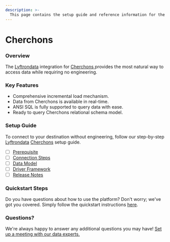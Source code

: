 ```yaml
---
description: >-
  This page contains the setup guide and reference information for the Cherchons source connector.
---
```


# Cherchons

### Overview

The [Lyftrondata](https://www.lyftrondata.com/) integration for [Cherchons](https://www.lyftrondata.com/integration/cherchons/)[ ](https://www.lyftrondata.com/integration/cherchons/)provides the most natural way to access data while requiring no engineering.

### Key Features

* Comprehensive incremental load mechanism.
* Data from Cherchons is available in real-time.&#x20;
* ANSI SQL is fully supported to query data with ease.
* Ready to query Cherchons relational schema model.

### Setup Guide

To connect to your destination without engineering, follow our step-by-step [Lyftrondata](https://www.lyftrondata.com/)  [Cherchons](https://www.lyftrondata.com/integration/cherchons/) setup guide.

* [ ] [Prerequisite](../../marketing-analytics/cherchons/prerequisite.md)
* [ ] [Connection Steps](../../marketing-analytics/cherchons/connection-steps.md)
* [ ] [Data Model](../../marketing-analytics/cherchons/data-model/)
* [ ] [Driver Framework](../../marketing-analytics/cherchons/driver-framework/)
* [ ] [Release Notes](../../marketing-analytics/cherchons/release-notes.md)

### Quickstart Steps

Do you have questions about how to use the platform? Don't worry; we've got you covered. Simply follow the quickstart instructions [here](../../../quickstart-steps.md).

### Questions? <a href="#questions" id="questions"></a>

We're always happy to answer any additional questions you may have! [Set up a meeting with our data experts.](https://www.lyftrondata.com/book-a-meeting/)

